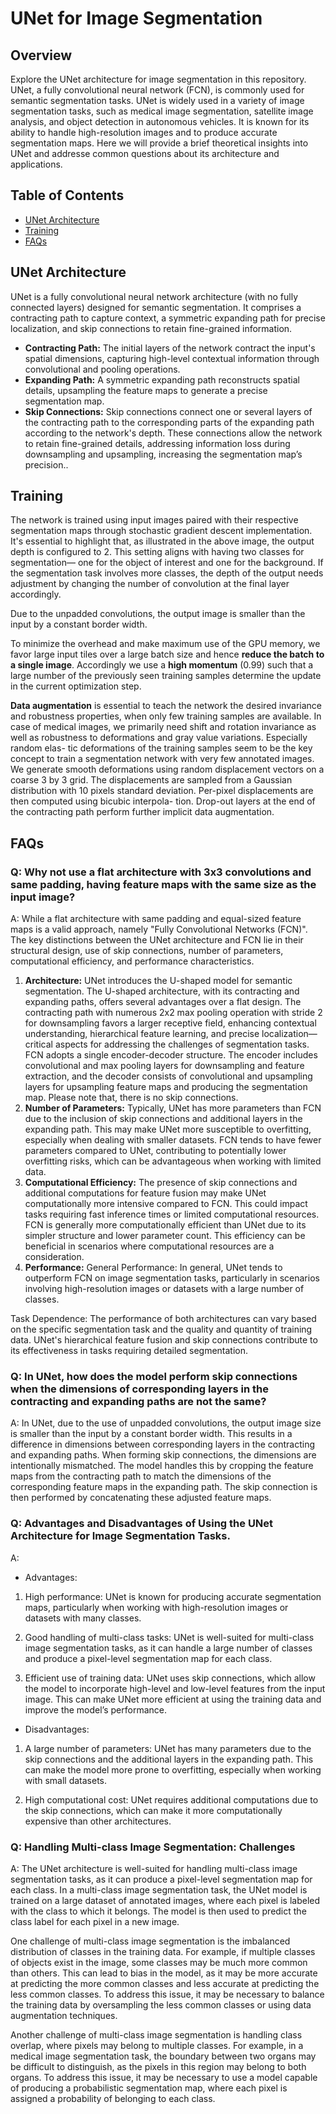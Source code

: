# UNet for Image Segmentation

## Overview

Explore the UNet architecture for image segmentation in this repository. UNet, a fully convolutional neural network (FCN), is commonly used for semantic segmentation tasks.
UNet is widely used in a variety of image segmentation tasks, such as medical image segmentation, satellite image analysis, and object detection in autonomous vehicles. It is known for its ability to handle high-resolution images and to produce accurate segmentation maps.
Here we will provide a brief theoretical insights into UNet and addresse common questions about its architecture and applications.

## Table of Contents

- [UNet Architecture](#UNet-architecture)
- [Training](#training)
- [FAQs](#faqs)

## UNet Architecture
UNet is a fully convolutional neural network architecture (with no fully connected layers) designed for semantic segmentation. It comprises a contracting path to capture context, a symmetric expanding path for precise localization, and skip connections to retain fine-grained information.
* **Contracting Path:** The initial layers of the network contract the input's spatial dimensions, capturing high-level contextual information through convolutional and pooling operations.
* **Expanding Path:** A symmetric expanding path reconstructs spatial details, upsampling the feature maps to generate a precise segmentation map.
* **Skip Connections:** Skip connections connect one or several layers of the contracting path to the corresponding parts of the expanding path according to the network's depth. These connections allow the network to retain fine-grained details, addressing information loss during downsampling and upsampling, increasing the segmentation map’s precision..

## Training
The network is trained using input images paired with their respective segmentation maps through stochastic gradient descent implementation. It's essential to highlight that, as illustrated in the above image, the output depth is configured to 2. This setting aligns with having two classes for segmentation— one for the object of interest and one for the background. If the segmentation task involves more classes, the depth of the output needs adjustment by changing the number of convolution at the final layer accordingly.

Due to the unpadded convolutions, the output image is smaller than the input by a constant border width.

To minimize the overhead and make maximum use of the GPU memory, we favor large input tiles over a large batch size and hence **reduce the batch to a single image**. Accordingly we use a **high momentum** (0.99) such that a large number of the previously seen training samples determine the update in the current optimization step.

**Data augmentation** is essential to teach the network the desired invariance and robustness properties, when only few training samples are available. In case of medical images, we primarily need shift and rotation invariance as well as robustness to deformations and gray value variations. Especially random elas- tic deformations of the training samples seem to be the key concept to train a segmentation network with very few annotated images. We generate smooth deformations using random displacement vectors on a coarse 3 by 3 grid. The displacements are sampled from a Gaussian distribution with 10 pixels standard deviation. Per-pixel displacements are then computed using bicubic interpola- tion. Drop-out layers at the end of the contracting path perform further implicit data augmentation.

## FAQs
### Q: Why not use a flat architecture with 3x3 convolutions and same padding, having feature maps with the same size as the input image?
A: While a flat architecture with same padding and equal-sized feature maps is a valid approach, namely "Fully Convolutional Networks (FCN)". The key distinctions between the UNet architecture and FCN lie in their structural design, use of skip connections, number of parameters, computational efficiency, and performance characteristics.
1. **Architecture:**
UNet introduces the U-shaped model for semantic segmentation. The U-shaped architecture, with its contracting and expanding paths, offers several advantages over a flat design. The contracting path with numerous 2x2 max pooling operation with stride 2 for downsampling favors a larger receptive field, enhancing contextual understanding, hierarchical feature learning, and precise localization—critical aspects for addressing the challenges of segmentation tasks.
FCN adopts a single encoder-decoder structure. The encoder includes convolutional and max pooling layers for downsampling and feature extraction, and the decoder consists of convolutional and upsampling layers for upsampling feature maps and producing the segmentation map. Please note that, there is no skip connections.
2. **Number of Parameters:**
Typically, UNet has more parameters than FCN due to the inclusion of skip connections and additional layers in the expanding path. This may make UNet more susceptible to overfitting, especially when dealing with smaller datasets.
FCN tends to have fewer parameters compared to UNet, contributing to potentially lower overfitting risks, which can be advantageous when working with limited data.
3. **Computational Efficiency:**
The presence of skip connections and additional computations for feature fusion may make UNet computationally more intensive compared to FCN. This could impact tasks requiring fast inference times or limited computational resources.
FCN is generally more computationally efficient than UNet due to its simpler structure and lower parameter count. This efficiency can be beneficial in scenarios where computational resources are a consideration.
4. **Performance:**
General Performance: In general, UNet tends to outperform FCN on image segmentation tasks, particularly in scenarios involving high-resolution images or datasets with a large number of classes.

Task Dependence: The performance of both architectures can vary based on the specific segmentation task and the quality and quantity of training data. UNet's hierarchical feature fusion and skip connections contribute to its effectiveness in tasks requiring detailed segmentation.

### Q: In UNet, how does the model perform skip connections when the dimensions of corresponding layers in the contracting and expanding paths are not the same?
A: In UNet, due to the use of unpadded convolutions, the output image size is smaller than the input by a constant border width. This results in a difference in dimensions between corresponding layers in the contracting and expanding paths. When forming skip connections, the dimensions are intentionally mismatched. The model handles this by cropping the feature maps from the contracting path to match the dimensions of the corresponding feature maps in the expanding path. The skip connection is then performed by concatenating these adjusted feature maps.

### Q: Advantages and Disadvantages of Using the UNet Architecture for Image Segmentation Tasks.
A:

* Advantages:

1. High performance: UNet is known for producing accurate segmentation maps, particularly when working with high-resolution images or datasets with many classes.

2. Good handling of multi-class tasks: UNet is well-suited for multi-class image segmentation tasks, as it can handle a large number of classes and produce a pixel-level segmentation map for each class.

3. Efficient use of training data: UNet uses skip connections, which allow the model to incorporate high-level and low-level features from the input image. This can make UNet more efficient at using the training data and improve the model’s performance.

* Disadvantages:

1. A large number of parameters: UNet has many parameters due to the skip connections and the additional layers in the expanding path. This can make the model more prone to overfitting, especially when working with small datasets.

2. High computational cost: UNet requires additional computations due to the skip connections, which can make it more computationally expensive than other architectures.

### Q: Handling Multi-class Image Segmentation: Challenges
A: The UNet architecture is well-suited for handling multi-class image segmentation tasks, as it can produce a pixel-level segmentation map for each class. In a multi-class image segmentation task, the UNet model is trained on a large dataset of annotated images, where each pixel is labeled with the class to which it belongs. The model is then used to predict the class label for each pixel in a new image.

One challenge of multi-class image segmentation is the imbalanced distribution of classes in the training data. For example, if multiple classes of objects exist in the image, some classes may be much more common than others. This can lead to bias in the model, as it may be more accurate at predicting the more common classes and less accurate at predicting the less common classes. To address this issue, it may be necessary to balance the training data by oversampling the less common classes or using data augmentation techniques.

Another challenge of multi-class image segmentation is handling class overlap, where pixels may belong to multiple classes. For example, in a medical image segmentation task, the boundary between two organs may be difficult to distinguish, as the pixels in this region may belong to both organs. To address this issue, it may be necessary to use a model capable of producing a probabilistic segmentation map, where each pixel is assigned a probability of belonging to each class.